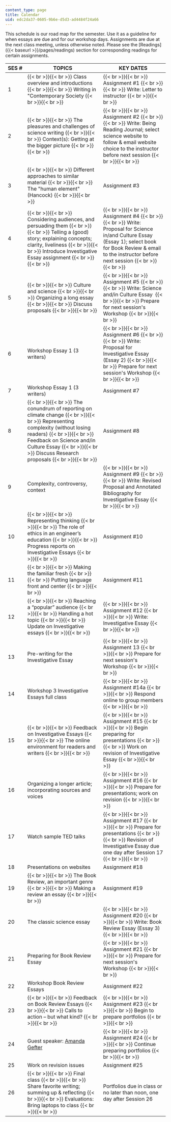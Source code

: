 ```yaml
---
content_type: page
title: Calendar
uid: edc2da37-0605-9b6e-d5d3-ad4484f24a66
---
```


This schedule is our road map for the semester. Use it as a guideline for when essays are due and for our workshop days. Assignments are due at the next class meeting, unless otherwise noted. Please see the [Readings]({{< baseurl >}}/pages/readings) section for corresponding readings for certain assignments.

| SES # | TOPICS | KEY DATES |
| --- | --- | --- |
| 1 |  {{< br >}}{{< br >}} Class overview and introductions {{< br >}}{{< br >}} Writing in "Contemporary Society {{< br >}}{{< br >}}  |  {{< br >}}{{< br >}} Assignment #1 {{< br >}}{{< br >}} Write: Letter to instructor {{< br >}}{{< br >}}  |
| 2 |  {{< br >}}{{< br >}} The pleasures and challenges of science writing {{< br >}}{{< br >}} Context(s): Getting at the bigger picture {{< br >}}{{< br >}}  |  {{< br >}}{{< br >}} Assignment #2 {{< br >}}{{< br >}} Write: Being Reading Journal; select science website to follow & email website choice to the instructor before next session {{< br >}}{{< br >}}  |
| 3 |  {{< br >}}{{< br >}} Different approaches to similar material {{< br >}}{{< br >}} The "human element" (Hancock) {{< br >}}{{< br >}}  | Assignment #3 |
| 4 |  {{< br >}}{{< br >}} Considering audiences, and persuading them {{< br >}}{{< br >}} Telling a (good) story; explaining concepts; clarity, liveliness {{< br >}}{{< br >}} Introduce Investigative Essay assignment {{< br >}}{{< br >}}  |  {{< br >}}{{< br >}} Assignment #4 {{< br >}}{{< br >}} Write: Proposal for Science in/and Culture Essay (Essay 1); select book for Book Review & email to the instructor before next session {{< br >}}{{< br >}}  |
| 5 |  {{< br >}}{{< br >}} Culture and science {{< br >}}{{< br >}} Organizing a long essay {{< br >}}{{< br >}} Discuss proposals {{< br >}}{{< br >}}  |  {{< br >}}{{< br >}} Assignment #5 {{< br >}}{{< br >}} Write: Science and/in Culture Essay  {{< br >}}{{< br >}} Prepare for next session's Workshop {{< br >}}{{< br >}}  |
| 6 | Workshop Essay 1 (3 writers) |  {{< br >}}{{< br >}} Assignment #6 {{< br >}}{{< br >}} Write: Proposal for Investigative Essay (Essay 2) {{< br >}}{{< br >}} Prepare for next session's Workshop {{< br >}}{{< br >}}  |
| 7 | Workshop Essay 1 (3 writers) | Assignment #7 |
| 8 |  {{< br >}}{{< br >}} The conundrum of reporting on climate change {{< br >}}{{< br >}} Representing complexity (without losing readers) {{< br >}}{{< br >}} Feedback on Science and/in Culture Essay {{< br >}}{{< br >}} Discuss Research proposals {{< br >}}{{< br >}}  | Assignment #8 |
| 9 | Complexity, controversy, context |  {{< br >}}{{< br >}} Assignment #9 {{< br >}}{{< br >}} Write: Revised Proposal and Annotated Bibliography for Investigative Essay {{< br >}}{{< br >}}  |
| 10 |  {{< br >}}{{< br >}} Representing thinking {{< br >}}{{< br >}} The role of ethics in an engineer’s education {{< br >}}{{< br >}} Progress reports on Investigative Essays {{< br >}}{{< br >}}  | Assignment #10 |
| 11 |  {{< br >}}{{< br >}} Making the familiar fresh {{< br >}}{{< br >}} Putting language front and center {{< br >}}{{< br >}}  | Assignment #11 |
| 12 |  {{< br >}}{{< br >}} Reaching a “popular” audience {{< br >}}{{< br >}} Handling a hot topic {{< br >}}{{< br >}} Update on Investigative essays {{< br >}}{{< br >}}  |  {{< br >}}{{< br >}} Assignment #12 {{< br >}}{{< br >}} Write: Investigative Essay {{< br >}}{{< br >}}  |
| 13 | Pre-writing for the Investigative Essay |  {{< br >}}{{< br >}} Assignment 13 {{< br >}}{{< br >}} Prepare for next session's Workshop {{< br >}}{{< br >}}  |
| 14 | Workshop 3 Investigative Essays full class |  {{< br >}}{{< br >}} Assignment #14a {{< br >}}{{< br >}} Respond online to group members {{< br >}}{{< br >}}  |
| 15 |  {{< br >}}{{< br >}} Feedback on Investigative Essays {{< br >}}{{< br >}} The online environment for readers and writers {{< br >}}{{< br >}}  |  {{< br >}}{{< br >}} Assignment #15 {{< br >}}{{< br >}} Begin preparing for presentations {{< br >}}{{< br >}} Work on revision of Investigative Essay {{< br >}}{{< br >}}  |
| 16 | Organizing a longer article; incorporating sources and voices |  {{< br >}}{{< br >}} Assignment #16 {{< br >}}{{< br >}} Prepare for presentations; work on revision {{< br >}}{{< br >}}  |
| 17 | Watch sample TED talks |  {{< br >}}{{< br >}} Assignment #17 {{< br >}}{{< br >}} Prepare for presentations {{< br >}}{{< br >}} Revision of Investigative Essay due one day after Session 17 {{< br >}}{{< br >}}  |
| 18 | Presentations on websites | Assignment #18 |
| 19 |  {{< br >}}{{< br >}} The Book Review, an important genre {{< br >}}{{< br >}} Making a review an essay {{< br >}}{{< br >}}  | Assignment #19 |
| 20 | The classic science essay |  {{< br >}}{{< br >}} Assignment #20 {{< br >}}{{< br >}} Write: Book Review Essay (Essay 3) {{< br >}}{{< br >}}  |
| 21 | Preparing for Book Review Essay |  {{< br >}}{{< br >}} Assignment #21 {{< br >}}{{< br >}} Prepare for next session's Workshop {{< br >}}{{< br >}}  |
| 22 | Workshop Book Review Essays | Assignment #22 |
| 23 |  {{< br >}}{{< br >}} Feedback on Book Review Essays {{< br >}}{{< br >}} Calls to action – but what kind? {{< br >}}{{< br >}}  |  {{< br >}}{{< br >}} Assignment #23 {{< br >}}{{< br >}} Begin to prepare portfolios {{< br >}}{{< br >}}  |
| 24 | Guest speaker: [Amanda Gefter](http://www.amandagefter.com/bio) |  {{< br >}}{{< br >}} Assignment #24 {{< br >}}{{< br >}} Continue preparing portfolios {{< br >}}{{< br >}}  |
| 25 | Work on revision issues | Assignment #25 |
| 26 |  {{< br >}}{{< br >}} Final class {{< br >}}{{< br >}} Share favorite writing; summing up & reflecting {{< br >}}{{< br >}} Evaluations: Bring laptops to class {{< br >}}{{< br >}}  | Portfolios due in class or no later than noon, one day after Session 26